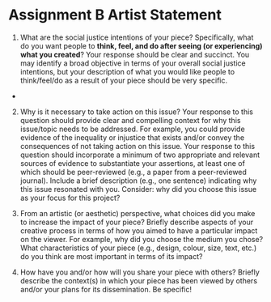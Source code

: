# Assignment B Artist Statement

1) What are the social justice intentions of your piece? Specifically, what do you want people to **think, feel, and do after seeing (or experiencing) what you created**? Your response should be clear and succinct. You may identify a broad objective in terms of your overall social justice intentions, but your description of what you would like people to think/feel/do as a result of your piece should be very specific.
- 

2) Why is it necessary to take action on this issue? Your response to this question should provide clear and compelling context for why this issue/topic needs to be addressed. For example, you could provide evidence of the inequality or injustice that exists and/or convey the consequences of not taking action on this issue. Your response to this question should incorporate a minimum of two appropriate and relevant sources of evidence to substantiate your assertions, at least one of which should be peer-reviewed (e.g., a paper from a peer-reviewed journal). Include a brief description (e.g., one sentence) indicating why this issue resonated with you. Consider: why did you choose this issue as your focus for this project?

3) From an artistic (or aesthetic) perspective, what choices did you make to increase the impact of your piece? Briefly describe aspects of your creative process in terms of how you aimed to have a particular impact on the viewer. For example, why did you choose the medium you chose? What characteristics of your piece (e.g., design, colour, size, text, etc.) do you think are most important in terms of its impact? 

4) How have you and/or how will you share your piece with others? Briefly describe the context(s) in which your piece has been viewed by others and/or your plans for its dissemination. Be specific!
